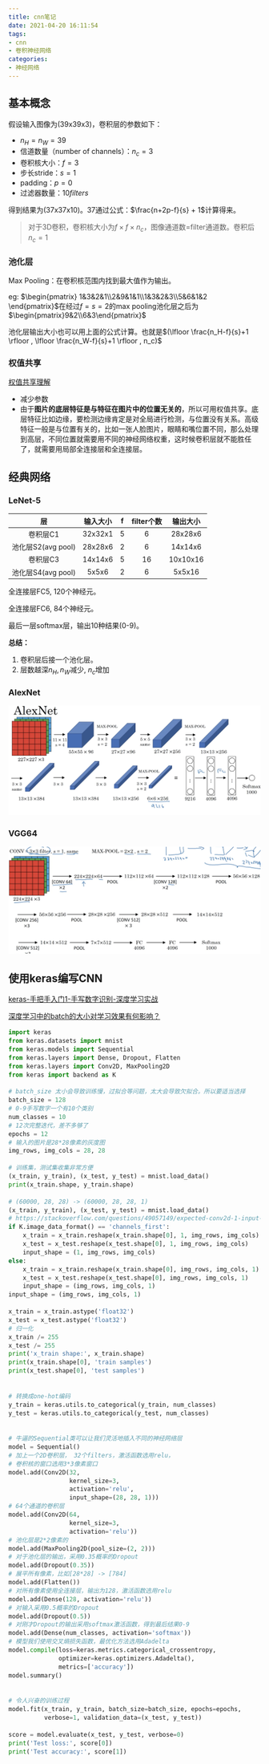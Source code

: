```yaml
---
title: cnn笔记
date: 2021-04-20 16:11:54
tags:
- cnn
- 卷积神经网络
categories:
- 神经网络
---
```


## 基本概念

假设输入图像为(39x39x3)，卷积层的参数如下：

- $n_H = n_W = 39$
- 信道数量（number of channels）：$n_c = 3$
- 卷积核大小：$f = 3$
- 步长stride：$s = 1$
- padding：$p = 0$
- 过滤器数量：$10 filters$

得到结果为(37x37x10)。37通过公式：$\frac{n+2p-f}{s} + 1$计算得来。

> 对于3D卷积，卷积核大小为$f\times f \times n_c$，图像通道数=filter通道数。卷积后$n_c = 1$

### 池化层

Max Pooling：在卷积核范围内找到最大值作为输出。

eg: $\begin{pmatrix} 1&3&2&1\\2&9&1&1\\1&3&2&3\\5&6&1&2 \end{pmatrix}$在经过$f=s=2$的max pooling池化层之后为$\begin{pmatrix}9&2\\6&3\end{pmatrix}$

池化层输出大小也可以用上面的公式计算。也就是$(\lfloor \frac{n_H-f}{s}+1 \rfloor , \lfloor \frac{n_W-f}{s}+1 \rfloor , n_c)$

### 权值共享

[权值共享理解](https://www.zhihu.com/question/47158818)

- 减少参数
- 由于**图片的底层特征是与特征在图片中的位置无关的**，所以可用权值共享。底层特征比如边缘，要检测边缘肯定是对全局进行检测，与位置没有关系。高级特征一般是与位置有关的，比如一张人脸图片，眼睛和嘴位置不同，那么处理到高层，不同位置就需要用不同的神经网络权重，这时候卷积层就不能胜任了，就需要用局部全连接层和全连接层。

## 经典网络

### LeNet-5

|         层         | 输入大小 |  f   | filter个数 | 输出大小 |
| :----------------: | :------: | :--: | :--------: | :------: |
|      卷积层C1      | 32x32x1  |  5   |     6      | 28x28x6  |
| 池化层S2(avg pool) | 28x28x6  |  2   |     6      | 14x14x6  |
|      卷积层C3      | 14x14x6  |  5   |     16     | 10x10x16 |
| 池化层S4(avg pool) | 5x5x6  |  2   |     6      | 5x5x16  |

全连接层FC5, 120个神经元。

全连接层FC6, 84个神经元。

最后一层softmax层，输出10种结果(0-9)。

**总结：**

1. 卷积层后接一个池化层。
2. 层数越深$n_H, n_W$减少, $n_c$增加

### AlexNet

![](https://raw.githubusercontent.com/baichen99/pics/master/img/%E6%88%AA%E5%B1%8F2021-04-20%20%E4%B8%8B%E5%8D%886.46.36.png)

### VGG64

![](https://raw.githubusercontent.com/baichen99/pics/master/img/%E6%88%AA%E5%B1%8F2021-04-20%20%E4%B8%8B%E5%8D%886.57.47.png)

## 使用keras编写CNN

[keras-手把手入门1-手写数字识别-深度学习实战](http://nooverfit.com/wp/keras-手把手入门1-手写数字识别-深度学习实战/)

[深度学习中的batch的大小对学习效果有何影响？](https://www.zhihu.com/question/32673260)

```python
import keras
from keras.datasets import mnist
from keras.models import Sequential
from keras.layers import Dense, Dropout, Flatten
from keras.layers import Conv2D, MaxPooling2D
from keras import backend as K

# batch_size 太小会导致训练慢，过拟合等问题，太大会导致欠拟合。所以要适当选择
batch_size = 128
# 0-9手写数字一个有10个类别
num_classes = 10
# 12次完整迭代，差不多够了
epochs = 12
# 输入的图片是28*28像素的灰度图
img_rows, img_cols = 28, 28

# 训练集，测试集收集非常方便
(x_train, y_train), (x_test, y_test) = mnist.load_data()
print(x_train.shape, y_train.shape)

# (60000, 28, 28) -> (60000, 28, 28, 1)
(x_train, y_train), (x_test, y_test) = mnist.load_data()
# https://stackoverflow.com/questions/49057149/expected-conv2d-1-input-to-have-shape-28-28-1-but-got-array-with-shape-1-2
if K.image_data_format() == 'channels_first':
    x_train = x_train.reshape(x_train.shape[0], 1, img_rows, img_cols)
    x_test = x_test.reshape(x_test.shape[0], 1, img_rows, img_cols)
    input_shape = (1, img_rows, img_cols)
else:
    x_train = x_train.reshape(x_train.shape[0], img_rows, img_cols, 1)
    x_test = x_test.reshape(x_test.shape[0], img_rows, img_cols, 1)
    input_shape = (img_rows, img_cols, 1)
input_shape = (img_rows, img_cols, 1)

x_train = x_train.astype('float32')
x_test = x_test.astype('float32')
# 归一化
x_train /= 255
x_test /= 255
print('x_train shape:', x_train.shape)
print(x_train.shape[0], 'train samples')
print(x_test.shape[0], 'test samples')


# 转换成one-hot编码
y_train = keras.utils.to_categorical(y_train, num_classes)
y_test = keras.utils.to_categorical(y_test, num_classes)


# 牛逼的Sequential类可以让我们灵活地插入不同的神经网络层
model = Sequential()
# 加上一个2D卷积层， 32个filters，激活函数选用relu，
# 卷积核的窗口选用3*3像素窗口
model.add(Conv2D(32,
                 kernel_size=3,
                 activation='relu',
                 input_shape=(28, 28, 1)))
# 64个通道的卷积层
model.add(Conv2D(64,
                 kernel_size=3,
                 activation='relu'))
# 池化层是2*2像素的
model.add(MaxPooling2D(pool_size=(2, 2)))
# 对于池化层的输出，采用0.35概率的Dropout
model.add(Dropout(0.35))
# 展平所有像素，比如[28*28] -> [784]
model.add(Flatten())
# 对所有像素使用全连接层，输出为128，激活函数选用relu
model.add(Dense(128, activation='relu'))
# 对输入采用0.5概率的Dropout
model.add(Dropout(0.5))
# 对刚才Dropout的输出采用softmax激活函数，得到最后结果0-9
model.add(Dense(num_classes, activation='softmax'))
# 模型我们使用交叉熵损失函数，最优化方法选用Adadelta
model.compile(loss=keras.metrics.categorical_crossentropy,
              optimizer=keras.optimizers.Adadelta(),
              metrics=['accuracy'])
model.summary()


# 令人兴奋的训练过程
model.fit(x_train, y_train, batch_size=batch_size, epochs=epochs,
          verbose=1, validation_data=(x_test, y_test))

score = model.evaluate(x_test, y_test, verbose=0)
print('Test loss:', score[0])
print('Test accuracy:', score[1])
```



